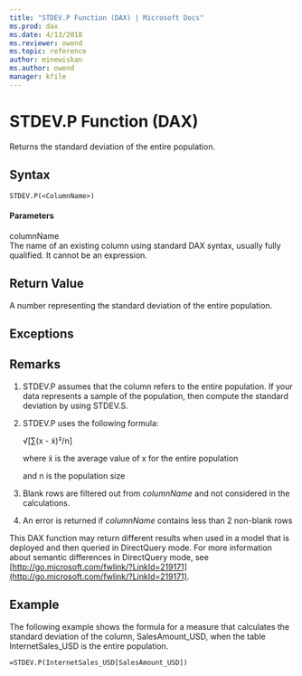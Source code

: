 ```yaml
---
title: "STDEV.P Function (DAX) | Microsoft Docs"
ms.prod: dax
ms.date: 4/13/2018
ms.reviewer: owend
ms.topic: reference
author: minewiskan
ms.author: owend
manager: kfile
---
```

# STDEV.P Function (DAX)
Returns the standard deviation of the entire population.  
  
## Syntax  
  
```  
STDEV.P(<ColumnName>)  
```  
  
#### Parameters  
columnName  
The name of an existing column using standard DAX syntax, usually fully qualified. It cannot be an expression.  
  
## Return Value  
A number representing the standard deviation of the entire population.  
  
## Exceptions  
  
## Remarks  
  
1.  STDEV.P assumes that the column refers to the entire population. If your data represents a sample of the population, then compute the standard deviation by using STDEV.S.  
  
2.  STDEV.P uses the following formula:  
  
    √[∑(x - x̃)²/n]  
  
    where x̃ is the average value of x for the entire population  
  
    and n is the population size  
  
3.  Blank rows are filtered out from *columnName* and not considered in the calculations.  
  
4.  An error is returned if *columnName* contains less than 2 non-blank rows  
  
This DAX function may return different results when used in a model that is deployed and then queried in DirectQuery mode. For more information about semantic differences in DirectQuery mode, see  [http://go.microsoft.com/fwlink/?LinkId=219171](http://go.microsoft.com/fwlink/?LinkId=219171).  
  
## Example  
The following example shows the formula for a measure that calculates the standard deviation of the column, SalesAmount_USD, when the table InternetSales_USD is the entire population.  
  
```  
=STDEV.P(InternetSales_USD[SalesAmount_USD])  
```  
